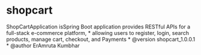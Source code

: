 # shopcart
ShopCartApplication isSpring Boot application provides RESTful APIs for a full-stack e-commerce platform,  * allowing users to register, login, search products, manage cart, checkout, and Payments    *  @version shopcart_1.0.0.1  *  @author ErAmruta Kumbhar
